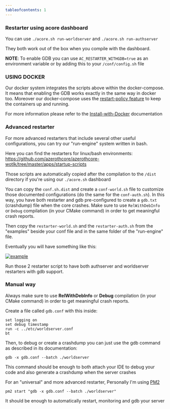 ```yaml
---
tableofcontents: 1
---
```


### Restarter using acore dashboard

You can use `./acore.sh run-worldserver` and `./acore.sh run-authserver`

They both work out of the box when you compile with the dashboard.

**NOTE**: To enable GDB you can use `AC_RESTARTER_WITHGDB=true` as an environment variable or by adding this to your `/conf/config.sh` file

### USING DOCKER

Our docker system integrates the scripts above within the docker-compose. It means that enabling the GDB works exactly in the same way in docker too.
Moreover our docker-compose uses the [restart-policy feature](https://docs.docker.com/config/containers/start-containers-automatically/) to keep the containers up and running.

For more information please refer to the [Install-with-Docker](Install-with-Docker.md) documentation

### Advanced restarter

For more advanced restarters that include several other useful configurations, you can try our "run-engine" system written in bash.

Here you can find the restarters for linux/bash environments: https://github.com/azerothcore/azerothcore-wotlk/tree/master/apps/startup-scripts

Those scripts are automatically copied after the compilation to the `/dist` directory if you're using our `./acore.sh` dashboard

You can copy the `conf.sh.dist` and create a `conf-world.sh` file to customize those documented configurations (do the same for the `conf-auth.sh`). In this way, you have both restarter and gdb pre-configured to create a `gdb.txt` (crashdump) file when the core crashes. Make sure to use `RelWithDebInfo` or `Debug` compilation (in your CMake command) in order to get meaningful crash reports.

Then copy the `restarter-world.sh` and the `restarter-auth.sh` from the "examples" beside your conf file and in the same folder of the "run-engine" file.

Eventually you will have something like this:

[![example][1]][1]

Run those 2 restarter script to have both authserver and worldserver restarters with gdb support.


### Manual way

Always make sure to use **RelWithDebInfo** or **Debug** compilation (in your CMake command) in order to get meaningful crash reports.

Create a file called `gdb.conf` with this inside:

    set logging on
    set debug timestamp
    run -c ../etc/worldserver.conf
    bt

Then, to debug or create a crashdump you can just use the gdb command as described in its documentation:

```
gdb -x gdb.conf --batch ./worldserver
```

This command should be enough to both attach your IDE to debug your code and also generate a crashdump when the server crashes

For an "universal" and more advanced restarter, Personally I'm using [PM2][2]

```
pm2 start "gdb -x gdb.conf --batch ./worldserver"
```

It should be enough to automatically restart, monitoring and gdb your server


  [1]: https://i.stack.imgur.com/EyIi7.png
  [2]: https://pm2.keymetrics.io/
